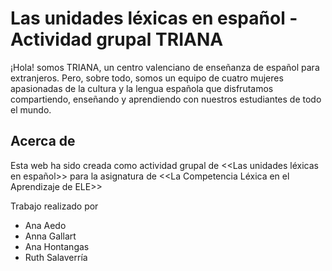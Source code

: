 # Las unidades léxicas en español - Actividad grupal TRIANA


 ¡Hola! somos TRIANA, un centro valenciano de enseñanza de
                    español para extranjeros. Pero, sobre todo, somos un
                    equipo de cuatro mujeres apasionadas de la cultura y la lengua española que disfrutamos compartiendo,
                    enseñando y aprendiendo con nuestros estudiantes de todo el mundo.


## Acerca de

Esta web ha sido creada como actividad grupal de &lt;&lt;Las unidades léxicas en español&gt;&gt; para la asignatura de &lt;&lt;La Competencia Léxica en el Aprendizaje de ELE&gt;&gt;

Trabajo realizado por

- Ana Aedo
- Anna Gallart
- Ana Hontangas
- Ruth Salaverría


